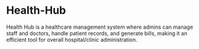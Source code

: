 # Health-Hub
Health Hub is a healthcare management system where admins can manage staff and doctors, handle patient records, and generate bills, making it an efficient tool for overall hospital/clinic administration.
